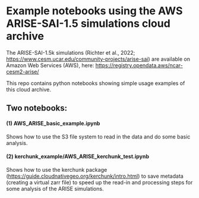 # Example notebooks using the AWS ARISE-SAI-1.5 simulations cloud archive 

The ARISE-SAI-1.5k simulations (Richter et al., 2022; https://www.cesm.ucar.edu/community-projects/arise-sai) are available on Amazon Web Services (AWS), here: https://registry.opendata.aws/ncar-cesm2-arise/

This repo contains python notebooks showing simple usage examples of this cloud archive. 


## Two notebooks: 

#### (1) AWS_ARISE_basic_example.ipynb 
Shows how to use the S3 file system to read in the data and do some basic analysis.

#### (2) kerchunk_example/AWS_ARISE_kerchunk_test.ipynb
Shows how to use the kerchunk package (https://guide.cloudnativegeo.org/kerchunk/intro.html) to save metadata (creating a virtual zarr file) to speed up the read-in and processing steps for some analysis of the ARISE simulations. 

